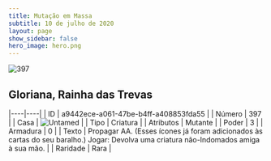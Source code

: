 ```yaml
---
title: Mutação em Massa
subtitle: 10 de julho de 2020
layout: page
show_sidebar: false
hero_image: hero.png
---
```


![397](https://cdn.keyforgegame.com/media/card_front/pt/479_397_VXF2QJ472HR8_pt.png)

## Gloriana, Rainha das Trevas

|----|----|
| ID | a9442ece-a061-47be-b4ff-a408853fda55 |
| Número | 397 |
| Casa | ![Untamed](https://archonarcana.com/images/thumb/b/bd/Untamed.png/22px-Untamed.png "Indomados") |
| Tipo | Criatura |
| Atributos | Mutante |
| Poder | 3 |
| Armadura | 0 |
| Texto | Propagar AA. (Esses ícones já foram adicionados às cartas do seu baralho.) Jogar: Devolva uma criatura  não-Indomados amiga à sua mão. |
| Raridade | Rara |
